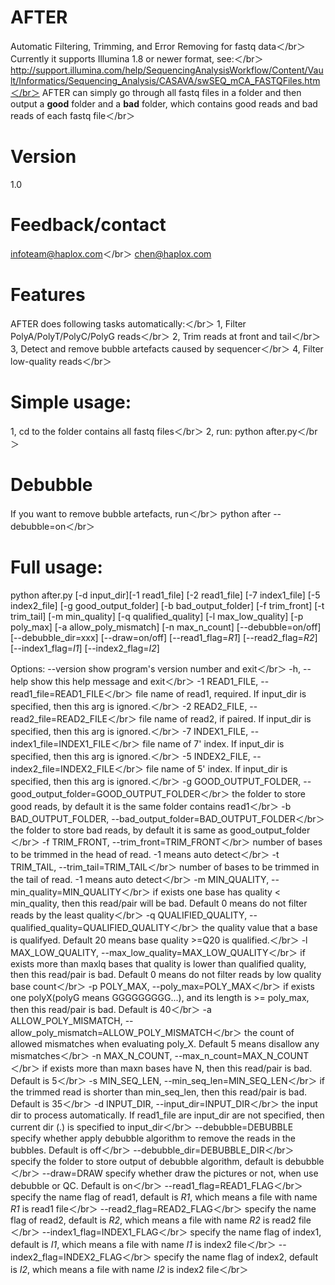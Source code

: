 # AFTER
Automatic Filtering, Trimming, and Error Removing for fastq data＜/br＞
Currently it supports Illumina 1.8 or newer format, see:＜/br＞
http://support.illumina.com/help/SequencingAnalysisWorkflow/Content/Vault/Informatics/Sequencing_Analysis/CASAVA/swSEQ_mCA_FASTQFiles.htm＜/br＞
AFTER can simply go through all fastq files in a folder and then output a <b>good</b> folder and a <b>bad</b> folder, which contains good reads and bad reads of each fastq file＜/br＞

# Version
1.0

# Feedback/contact
infoteam@haplox.com＜/br＞
chen@haplox.com

# Features
AFTER does following tasks automatically:＜/br＞
1, Filter PolyA/PolyT/PolyC/PolyG reads＜/br＞
2, Trim reads at front and tail＜/br＞
3, Detect and remove bubble artefacts caused by sequencer＜/br＞
4, Filter low-quality reads＜/br＞

# Simple usage:
1, cd to the folder contains all fastq files＜/br＞
2, run: python after.py＜/br＞

# Debubble
If you want to remove bubble artefacts, run＜/br＞
python after --debubble=on＜/br＞

# Full usage:
python after.py [-d input_dir][-1 read1_file] [-2 read1_file] [-7 index1_file] [-5 index2_file] [-g good_output_folder] [-b bad_output_folder] [-f trim_front] [-t trim_tail] [-m min_quality] [-q qualified_quality] [-l max_low_quality] [-p poly_max] [-a allow_poly_mismatch] [-n max_n_count] [--debubble=on/off] [--debubble_dir=xxx] [--draw=on/off] [--read1_flag=_R1_] [--read2_flag=_R2_] [--index1_flag=_I1_] [--index2_flag=_I2_] 

Options:
  --version             show program's version number and exit＜/br＞
  -h, --help            show this help message and exit＜/br＞
  -1 READ1_FILE, --read1_file=READ1_FILE＜/br＞
                        file name of read1, required. If input_dir is
                        specified, then this arg is ignored.＜/br＞
  -2 READ2_FILE, --read2_file=READ2_FILE＜/br＞
                        file name of read2, if paired. If input_dir is
                        specified, then this arg is ignored.＜/br＞
  -7 INDEX1_FILE, --index1_file=INDEX1_FILE＜/br＞
                        file name of 7' index. If input_dir is specified, then
                        this arg is ignored.＜/br＞
  -5 INDEX2_FILE, --index2_file=INDEX2_FILE＜/br＞
                        file name of 5' index. If input_dir is specified, then
                        this arg is ignored.＜/br＞
  -g GOOD_OUTPUT_FOLDER, --good_output_folder=GOOD_OUTPUT_FOLDER＜/br＞
                        the folder to store good reads, by default it is the
                        same folder contains read1＜/br＞
  -b BAD_OUTPUT_FOLDER, --bad_output_folder=BAD_OUTPUT_FOLDER＜/br＞
                        the folder to store bad reads, by default it is same
                        as good_output_folder＜/br＞
  -f TRIM_FRONT, --trim_front=TRIM_FRONT＜/br＞
                        number of bases to be trimmed in the head of read. -1
                        means auto detect＜/br＞
  -t TRIM_TAIL, --trim_tail=TRIM_TAIL＜/br＞
                        number of bases to be trimmed in the tail of read. -1
                        means auto detect＜/br＞
  -m MIN_QUALITY, --min_quality=MIN_QUALITY＜/br＞
                        if exists one base has quality < min_quality, then
                        this read/pair will be bad. Default 0 means do not
                        filter reads by the least quality＜/br＞
  -q QUALIFIED_QUALITY, --qualified_quality=QUALIFIED_QUALITY＜/br＞
                        the quality value that a base is qualifyed. Default 20
                        means base quality >=Q20 is qualified.＜/br＞
  -l MAX_LOW_QUALITY, --max_low_quality=MAX_LOW_QUALITY＜/br＞
                        if exists more than maxlq bases that quality is lower
                        than qualified quality, then this read/pair is bad.
                        Default 0 means do not filter reads by low quality
                        base count＜/br＞
  -p POLY_MAX, --poly_max=POLY_MAX＜/br＞
                        if exists one polyX(polyG means GGGGGGGGG...), and its
                        length is >= poly_max, then this read/pair is bad.
                        Default is 40＜/br＞
  -a ALLOW_POLY_MISMATCH, --allow_poly_mismatch=ALLOW_POLY_MISMATCH＜/br＞
                        the count of allowed mismatches when evaluating
                        poly_X. Default 5 means disallow any mismatches＜/br＞
  -n MAX_N_COUNT, --max_n_count=MAX_N_COUNT＜/br＞
                        if exists more than maxn bases have N, then this
                        read/pair is bad. Default is 5＜/br＞
  -s MIN_SEQ_LEN, --min_seq_len=MIN_SEQ_LEN＜/br＞
                        if the trimmed read is shorter than min_seq_len, then
                        this read/pair is bad. Default is 35＜/br＞
  -d INPUT_DIR, --input_dir=INPUT_DIR＜/br＞
                        the input dir to process automatically. If read1_file
                        are input_dir are not specified, then current dir (.)
                        is specified to input_dir＜/br＞
  --debubble=DEBUBBLE   specify whether apply debubble algorithm to remove the
                        reads in the bubbles. Default is off＜/br＞
  --debubble_dir=DEBUBBLE_DIR＜/br＞
                        specify the folder to store output of debubble
                        algorithm, default is debubble＜/br＞
  --draw=DRAW           specify whether draw the pictures or not, when use
                        debubble or QC. Default is on＜/br＞
  --read1_flag=READ1_FLAG＜/br＞
                        specify the name flag of read1, default is _R1_, which
                        means a file with name *_R1_* is read1 file＜/br＞
  --read2_flag=READ2_FLAG＜/br＞
                        specify the name flag of read2, default is _R2_, which
                        means a file with name *_R2_* is read2 file＜/br＞
  --index1_flag=INDEX1_FLAG＜/br＞
                        specify the name flag of index1, default is _I1_,
                        which means a file with name *_I1_* is index2 file＜/br＞
  --index2_flag=INDEX2_FLAG＜/br＞
                        specify the name flag of index2, default is _I2_,
                        which means a file with name *_I2_* is index2 file＜/br＞
